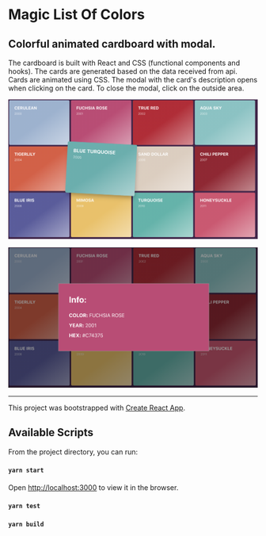 # Magic List Of Colors
## Colorful animated cardboard with modal.

The cardboard is built with React and CSS (functional components and hooks).
The cards are generated based on the data received from api. 
Cards are animated using CSS. The modal with the card's description opens when clicking on the card. 
To close the modal, click on the outside area.

![](screenshots/screenshot-1.jpg)

![](screenshots/screenshot-2.jpg)

---
This project was bootstrapped with [Create React App](https://github.com/facebook/create-react-app).

## Available Scripts

From the project directory, you can run:
#### `yarn start`

Open [http://localhost:3000](http://localhost:3000) to view it in the browser.

#### `yarn test`

#### `yarn build`
